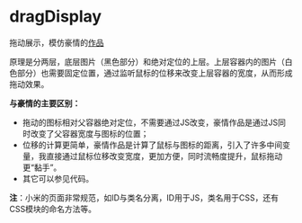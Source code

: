 # dragDisplay
拖动展示，模仿豪情的[作品](http://jikeytang.github.io/slide/05/index.html)

原理是分两层，底层图片（黑色部分）和绝对定位的上层。上层容器内的图片（白色部分）也需要固定位置，通过监听鼠标的位移来改变上层容器的宽度，从而形成拖动效果。

**与豪情的主要区别：**

* 拖动的图标相对父容器绝对定位，不需要通过JS改变，豪情作品是通过JS同时改变了父容器宽度与图标的位置；
* 位移的计算更简单，豪情作品是计算了鼠标与图标的距离，引入了许多中间变量，我直接通过鼠标位移改变宽度，更加方便，同时流畅度提升，鼠标拖动更“黏手”。
* 其它可以参见代码。

**注**：小米的页面非常规范，如ID与类名分离，ID用于JS，类名用于CSS，还有CSS模块的命名方法等。